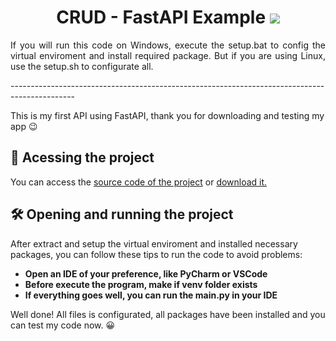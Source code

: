 <body>
  <h1 align="center">
    CRUD - FastAPI Example
    <img src="https://img.shields.io/badge/python-3670A0?style=for-the-badge&logo=python&logoColor=ffdd54">
  </h1>
  <p align="justify">
      If you will run this code on Windows, execute the setup.bat to config the virtual enviroment
      and install required package. But if you are using Linux, use the setup.sh to configurate all.
  </p>
  ----------------------------------------------------------------------------------------------
  <p>
    This is my first API using FastAPI, thank you for downloading and testing my app 😉
  </p>
  <h2>📁 Acessing the project</h2>
  <p>
    You can access the <a href="https://github.com/erikgabriel07/FastAPI-Python/tree/main/source">source code of the project</a> or <a href="https://github.com/erikgabriel07/FastAPI-Python/archive/refs/heads/main.zip">download it.</a>
  </p>
  <h2>🛠️ Opening and running the project</h2>
  <p>
    After extract and setup the virtual enviroment and installed necessary packages,
    you can follow these tips to run the code to avoid problems:
  </p>
  <ul>
    <li><b>Open an IDE of your preference, like PyCharm or VSCode</b></li>
    <li><b>Before execute the program, make if venv folder exists</b></li>
    <li><b>If everything goes well, you can run the main.py in your IDE</b></li>
  </ul>
  <p>
    Well done! All files is configurated, all packages have been installed and you can test my code now. 😀
  </p>
</body>
